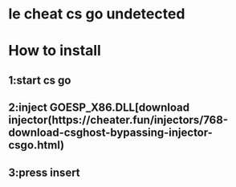 <h1>le cheat cs go undetected</h1>
<h1>How to install</h1>
<h2>1:start cs go </h2>
<h2>2:inject GOESP_X86.DLL[download injector(https://cheater.fun/injectors/768-download-csghost-bypassing-injector-csgo.html)</h2>
<h2>3:press insert</h2>
